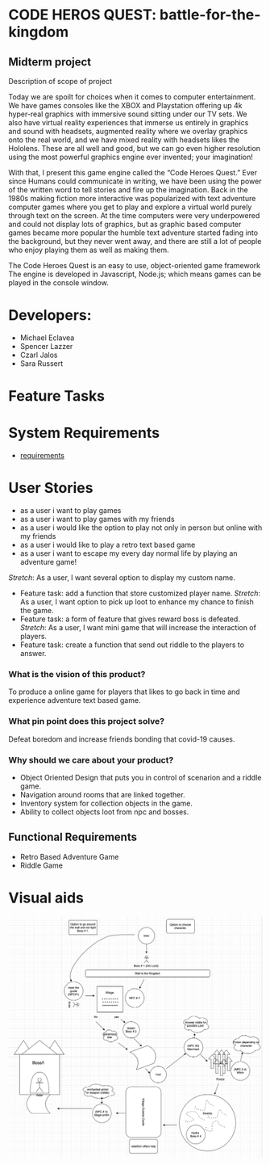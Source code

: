 # CODE HEROS QUEST: battle-for-the-kingdom

## Midterm project

Description of scope of project

Today we are spoilt for choices when it comes to computer entertainment. We have games consoles like the XBOX and Playstation offering up 4k hyper-real graphics with immersive sound sitting under our TV sets. We also have virtual reality experiences that immerse us entirely in graphics and sound with headsets, augmented reality where we overlay graphics onto the real world, and we have mixed reality with headsets likes the Hololens. These are all well and good, but we can go even higher resolution using the most powerful graphics engine ever invented; your imagination!

With that, I present this game engine called the “Code Heroes Quest.” Ever since Humans could communicate in writing, we have been using the power of the written word to tell stories and fire up the imagination. Back in the 1980s making fiction more interactive was popularized with text adventure computer games where you get to play and explore a virtual world purely through text on the screen. At the time computers were very underpowered and could not display lots of graphics, but as graphic based computer games became more popular the humble text adventure started fading into the background, but they never went away, and there are still a lot of people who enjoy playing them as well as making them.

The Code Heroes Quest is an easy to use, object-oriented game framework The engine is developed in Javascript, Node.js; which means games can be played in the console window.



# Developers: 

- Michael Eclavea
- Spencer Lazzer
- Czarl Jalos
- Sara Russert

# Feature Tasks

# System Requirements 
- [requirements](./requirements.md)

# User Stories

+ as a user i want to play games 
+ as a user i want to play games with my friends 
+ as a user i would like the option to play not only in person but online with my friends 
+ as a user i would like to play a retro text based game
+ as a user i want to escape my every day normal life by playing an adventure game!

*Stretch*: As a user, I want several option to display my custom name.
+  Feature task: add a function that store customized player name.
*Stretch*: As a user, I want option to pick up loot to enhance my chance to finish the game.
+  Feature task: a form of feature that gives reward boss is defeated.
*Stretch*: As a user, I want mini game that will increase the interaction of players.
+  Feature task: create a function that  send out riddle to the players to answer.

### What is the vision of this product? 

To produce a online game for players that likes to go back in time and experience adventure text based game.

### What pin point does this project solve?

Defeat boredom and increase friends bonding that covid-19 causes.

### Why should we care about your product?

+ Object Oriented Design that puts you in control of scenarion and a riddle game.
+ Navigation around rooms that are linked together.
+ Inventory system for collection objects in the game.
+ Ability to collect objects loot from npc and bosses.

## Functional Requirements

+ Retro Based Adventure Game
+ Riddle Game

# Visual aids
![gameflow UML](./assets/gameflow.png)